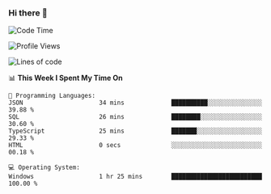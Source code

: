### Hi there 👋
<!--START_SECTION:waka-->
![Code Time](http://img.shields.io/badge/Code%20Time-232%20hrs%2050%20mins-blue)

![Profile Views](http://img.shields.io/badge/Profile%20Views-0-blue)

![Lines of code](https://img.shields.io/badge/From%20Hello%20World%20I%27ve%20Written-1.0%20million%20lines%20of%20code-blue)

📊 **This Week I Spent My Time On** 

```text
💬 Programming Languages: 
JSON                     34 mins             ██████████░░░░░░░░░░░░░░░   39.88 % 
SQL                      26 mins             ████████░░░░░░░░░░░░░░░░░   30.60 % 
TypeScript               25 mins             ███████░░░░░░░░░░░░░░░░░░   29.33 % 
HTML                     0 secs              ░░░░░░░░░░░░░░░░░░░░░░░░░   00.18 % 

💻 Operating System: 
Windows                  1 hr 25 mins        █████████████████████████   100.00 % 
```


<!--END_SECTION:waka-->
<!--
**AnimeruFR/AnimeruFR** is a ✨ _special_ ✨ repository because its `README.md` (this file) appears on your GitHub profile.

Here are some ideas to get you started:

- 🔭 I’m currently working on ...
- 🌱 I’m currently learning ...
- 👯 I’m looking to collaborate on ...
- 🤔 I’m looking for help with ...
- 💬 Ask me about ...
- 📫 How to reach me: ...
- 😄 Pronouns: ...
- ⚡ Fun fact: ...
-->
